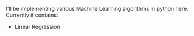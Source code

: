 I'll be implementing various Machine Learning algorithms in python here.
Currently it contains:
* Linear Regression


